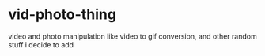 # vid-photo-thing
video and photo manipulation like video to gif conversion, and other random stuff i decide to add
